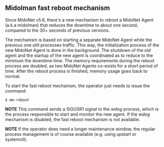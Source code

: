 ## Midolman fast reboot mechanism

Since MidoNet v5.6, there's a new mechanism to reboot a MidoNet Agent
(a.k.a midolman) that reduces the downtime to about one second, compared
to the 30+ seconds of previous versions.

The mechanism is based on starting a separate MidoNet Agent while the previous
one still processes traffic. This way, the initialization process of the
new MidoNet Agent is done in the background. The shutdown of the old agent and
the startup of the new agent is coordinated as to reduce to the minimum the
downtime time. The memory requirements during the reboot process are doubled,
as two MidoNet Agents co-exists for a short period of time. After the reboot
process is finished, memory usage goes back to normal.

To start the fast reboot mechanism, the operator just needs to issue
the command:

    $ mm-reboot

**NOTE** This command sends a SIGUSR1 signal to the *wdog* process, which is
the process responsible to start and monitor the new agent. If the *wdog*
mechanism is disabled, the fast reboot mechanism is not available.

**NOTE** If the operator does need a longer maintenance window, the regular
process management is of course available (e.g. using upstart or systemctl).